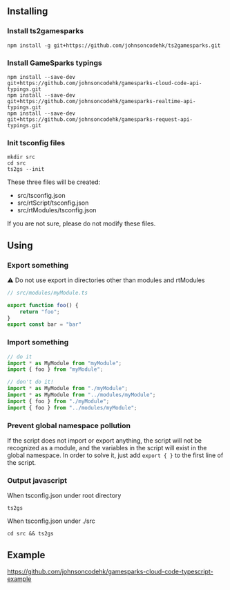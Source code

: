 ## Installing

### Install ts2gamesparks
```
npm install -g git+https://github.com/johnsoncodehk/ts2gamesparks.git
```

### Install GameSparks typings
```
npm install --save-dev git+https://github.com/johnsoncodehk/gamesparks-cloud-code-api-typings.git
npm install --save-dev git+https://github.com/johnsoncodehk/gamesparks-realtime-api-typings.git
npm install --save-dev git+https://github.com/johnsoncodehk/gamesparks-request-api-typings.git
```

### Init tsconfig files
```
mkdir src
cd src
ts2gs --init
```
These three files will be created:
- src/tsconfig.json
- src/rtScript/tsconfig.json
- src/rtModules/tsconfig.json

If you are not sure, please do not modify these files.

## Using

### Export something
:warning: Do not use export in directories other than modules and rtModules
```typescript
// src/modules/myModule.ts

export function foo() {
	return "foo";
}
export const bar = "bar"
```

### Import something

```typescript
// do it
import * as MyModule from "myModule";
import { foo } from "myModule";

// don't do it!
import * as MyModule from "./myModule";
import * as MyModule from "../modules/myModule";
import { foo } from "./myModule";
import { foo } from "../modules/myModule";
```

### Prevent global namespace pollution
If the script does not import or export anything, the script will not be recognized as a module, and the variables in the script will exist in the global namespace.
In order to solve it, just add ```export { }``` to the first line of the script.

### Output javascript
When tsconfig.json under root directory
```
ts2gs
```
When tsconfig.json under ./src
```
cd src && ts2gs
```

## Example
https://github.com/johnsoncodehk/gamesparks-cloud-code-typescript-example
